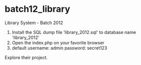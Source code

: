 batch12_library
===============

Library System - Batch 2012

1. Install the SQL dump file 'library_2012.sql' to database name 'library_2012'
2. Open the index.php on your favorite browser
3. default username: admin password: secret123

Explore their project.
